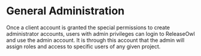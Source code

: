 # General Administration

Once a client account is granted the special permissions to create administrator accounts, users with admin privileges can login to ReleaseOwl and use the admin account. It is through this account that the admin will assign roles and access to specific users of any given project.
